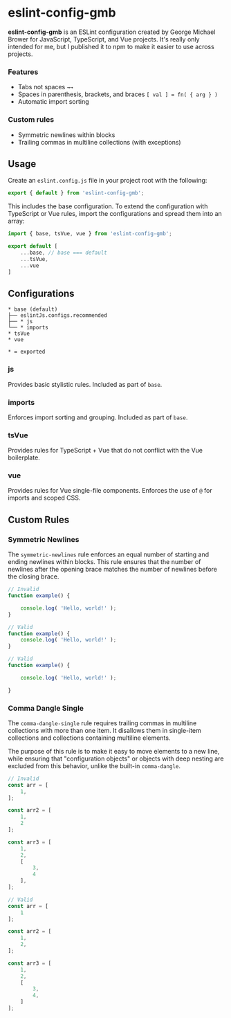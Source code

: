 # eslint-config-gmb

**eslint-config-gmb** is an ESLint configuration created by George Michael Brower for JavaScript, TypeScript, and Vue projects. It's really only intended for me, but I published it to npm to make it easier to use across projects.

### Features

- Tabs not spaces `→→`
- Spaces in parenthesis, brackets, and braces `[ val ] = fn( { arg } )`
- Automatic import sorting

### Custom rules

- Symmetric newlines within blocks
- Trailing commas in multiline collections (with exceptions)


## Usage

Create an `eslint.config.js` file in your project root with the following:

```js
export { default } from 'eslint-config-gmb';
```

This includes the base configuration. To extend the configuration with TypeScript or Vue rules, import the configurations and spread them into an array:

```js
import { base, tsVue, vue } from 'eslint-config-gmb';

export default [
	...base, // base === default
	...tsVue,
	...vue
]
```

## Configurations

```
* base (default)
├── eslintJs.configs.recommended
├── * js 
└── * imports
* tsVue
* vue

* = exported
```

### js

Provides basic stylistic rules. Included as part of `base`.

### imports

Enforces import sorting and grouping. Included as part of `base`.

### tsVue

Provides rules for TypeScript + Vue that do not conflict with the Vue boilerplate.

### vue

Provides rules for Vue single-file components. Enforces the use of `@` for imports and scoped CSS.


## Custom Rules

### Symmetric Newlines

The `symmetric-newlines` rule enforces an equal number of starting and ending newlines within blocks. This rule ensures that the number of newlines after the opening brace matches the number of newlines before the closing brace.

```js
// Invalid
function example() {

	console.log( 'Hello, world!' );
}

// Valid
function example() {
	console.log( 'Hello, world!' );
}

// Valid
function example() {

	console.log( 'Hello, world!' );

}
```

### Comma Dangle Single

The `comma-dangle-single` rule requires trailing commas in multiline collections with more than one item. It disallows them in single-item collections and collections containing multiline elements.

The purpose of this rule is to make it easy to move elements to a new line, while ensuring that "configuration objects" or objects with deep nesting are excluded from this behavior, unlike the built-in `comma-dangle`.

```js
// Invalid
const arr = [
	1,
];

const arr2 = [
	1,
	2
];

const arr3 = [
	1,
	2,
	[
		3,
		4
	],
];

// Valid
const arr = [
	1
];

const arr2 = [
	1,
	2,
];

const arr3 = [
	1,
	2,
	[
		3,
		4,
	]
];
```
